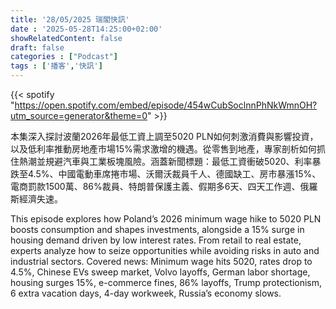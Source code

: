 ```yaml
---
title: '28/05/2025 瑞閣快訊'
date : '2025-05-28T14:25:00+02:00'
showRelatedContent: false
draft: false
categories : ["Podcast"]
tags : ['播客','快訊']
---
```

{{< spotify "https://open.spotify.com/embed/episode/454wCubSoclnnPhNkWmnOH?utm_source=generator&theme=0" >}}

本集深入探討波蘭2026年最低工資上調至5020 PLN如何刺激消費與影響投資，以及低利率推動房地產市場15%需求激增的機遇。從零售到地產，專家剖析如何抓住熱潮並規避汽車與工業板塊風險。涵蓋新聞標題：最低工資衝破5020、利率暴跌至4.5%、中國電動車席捲市場、沃爾沃裁員千人、德國缺工、房市暴漲15%、電商罰款1500萬、86%裁員、特朗普保護主義、假期多6天、四天工作週、俄羅斯經濟失速。

This episode explores how Poland’s 2026 minimum wage hike to 5020 PLN boosts consumption and shapes investments, alongside a 15% surge in housing demand driven by low interest rates. From retail to real estate, experts analyze how to seize opportunities while avoiding risks in auto and industrial sectors. Covered news: Minimum wage hits 5020, rates drop to 4.5%, Chinese EVs sweep market, Volvo layoffs, German labor shortage, housing surges 15%, e-commerce fines, 86% layoffs, Trump protectionism, 6 extra vacation days, 4-day workweek, Russia’s economy slows.
